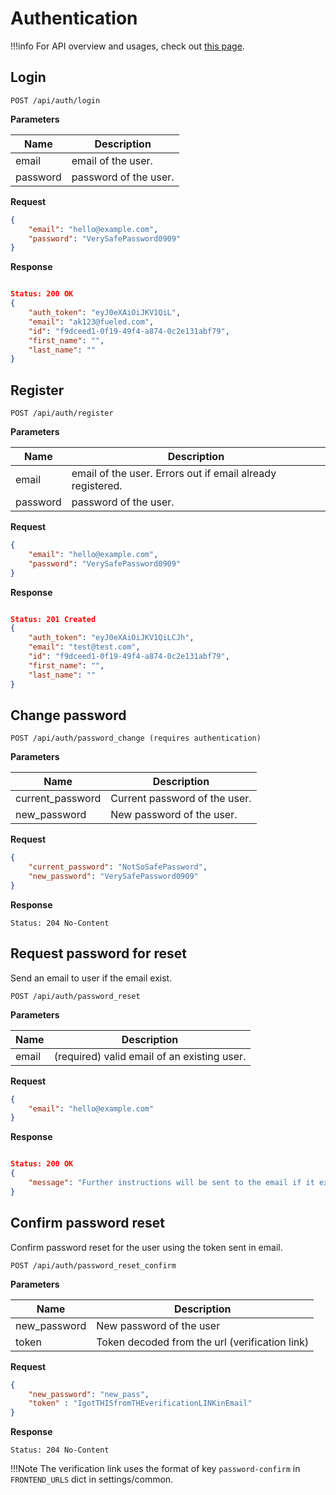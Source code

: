 # Authentication

!!!info
    For API overview and usages, check out [this page](0-overview.md).

## Login

```
POST /api/auth/login
```

__Parameters__

Name     | Description
---------|-------------------------------------
email    | email of the user. 
password | password of the user.

__Request__
```json
{
    "email": "hello@example.com",
    "password": "VerySafePassword0909"
}
```

__Response__
```json

Status: 200 OK
{
    "auth_token": "eyJ0eXAiOiJKV1QiL",
    "email": "ak123@fueled.com",
    "id": "f9dceed1-0f19-49f4-a874-0c2e131abf79",
    "first_name": "",
    "last_name": ""
}
```

## Register

```
POST /api/auth/register
```

__Parameters__

Name     | Description
---------|-------------------------------------
email    | email of the user. Errors out if email already registered.
password | password of the user.

__Request__
```json
{
    "email": "hello@example.com",
    "password": "VerySafePassword0909"
}
```

__Response__
```json

Status: 201 Created
{
    "auth_token": "eyJ0eXAiOiJKV1QiLCJh",
    "email": "test@test.com",
    "id": "f9dceed1-0f19-49f4-a874-0c2e131abf79",
    "first_name": "",
    "last_name": ""
}
```

## Change password

```
POST /api/auth/password_change (requires authentication)
```

__Parameters__

Name             | Description
-----------------|-------------------------------------
current_password | Current password of the user.
new_password     | New password of the user.

__Request__
```json
{
    "current_password": "NotSoSafePassword",
    "new_password": "VerySafePassword0909"
}
```

__Response__
```
Status: 204 No-Content
```


## Request password for reset

Send an email to user if the email exist.

```
POST /api/auth/password_reset
```

__Parameters__

Name  | Description
------|-------------------------------------
email | (required) valid email of an existing user.

__Request__
```json
{
    "email": "hello@example.com"
}
```

__Response__
```json

Status: 200 OK
{
    "message": "Further instructions will be sent to the email if it exists"
}
```


## Confirm password reset

Confirm password reset for the user using the token sent in email.

```
POST /api/auth/password_reset_confirm
```

__Parameters__

Name          | Description
--------------|-------------------------------------
new_password  | New password of the user
token         | Token decoded from the url (verification link)


__Request__
```json
{
    "new_password": "new_pass",
    "token" : "IgotTHISfromTHEverificationLINKinEmail"
}
```

__Response__
```
Status: 204 No-Content
```

!!!Note
    The verification link uses the format of key `password-confirm` in `FRONTEND_URLS` dict in settings/common.
